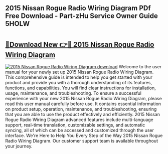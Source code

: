 ## 2015 Nissan Rogue Radio Wiring Diagram PDf Free Download - Part-zHu Service Owner Guide 5HOLW

# <h2><a href="http://dfhh4f.blite.top/?on=2015+Nissan+Rogue+Radio+Wiring+Diagram">🔗Download New 👉🔴 2015 Nissan Rogue Radio Wiring Diagram</a></h2>

[![2015 Nissan Rogue Radio Wiring Diagram download](https://i.imgur.com/lujVjoI.png)](http://dfhh4f.blite.top/?on=2015+Nissan+Rogue+Radio+Wiring+Diagram)
Welcome to the user manual for your newly set up 2015 Nissan Rogue Radio Wiring Diagram. This comprehensive guide is intended to help you get started with your product and provide you with a thorough understanding of its features, functions, and capabilities. You will find clear instructions for installation, usage, maintenance, and troubleshooting. To ensure a successful experience with your new 2015 Nissan Rogue Radio Wiring Diagram, please read this user manual carefully before use. It contains essential information on product setup, operation, maintenance, and troubleshooting, ensuring that you are able to use the product effectively and efficiently. 2015 Nissan Rogue Radio Wiring Diagram advanced features include multi-language support, real-time translation, customizable settings, and automatic syncing, all of which can be accessed and customized through the user interface. We're Here to Help You Every Step of the Way 2015 Nissan Rogue Radio Wiring Diagram. Our customer support team is available throughout your journey.
